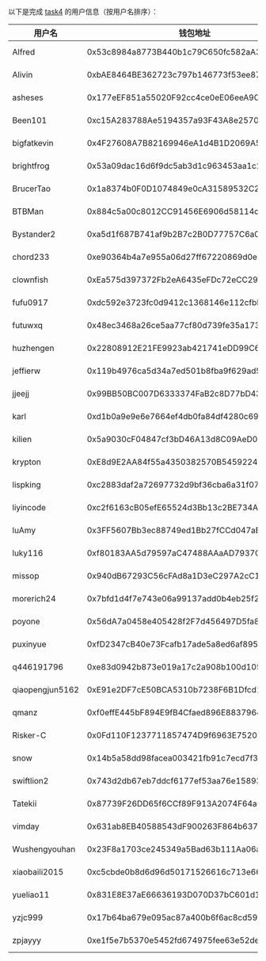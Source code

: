 以下是完成 [task4](../task/task4.md) 的用户信息（按用户名排序）：

|    用户名     | 钱包地址                                   | tx                                                                                                               |
|---------------|--------------------------------------------|------------------------------------------------------------------------------------------------------------------|
| Alfred        | 0x53c8984a8773B440b1c79C650fc582aA38Cc5041 | [3 MON](https://testnet.monadexplorer.com/tx/0x811bbf978b6a9ed1ed858c7150924a45b444fa4fd0400edbcc231363823e2655) |
| Alivin        | 0xbAE8464BE362723c797b146773f53ee879794623 | [3 MON](https://testnet.monadexplorer.com/tx/0xc40b34f6f442c815dd40359b4f4c706be644a7e4c137400cc5a7ac15211189a1) |
| asheses       | 0x177eEF851a55020F92cc4ce0eE06eeA9062cf34B | [3 MON](https://testnet.monadexplorer.com/tx/0xd3da570857194b07b04a96d5c135f621398791ede569dc779216dd30a6402a8c) |
| Been101       | 0xc15A283788Ae5194357a93F43A8e257046235cfd | [3 MON](https://testnet.monadexplorer.com/tx/0x8fa5cb5fff7b3a2ee2ff330a5c8f2b7a810be9a24aba0b966ac0249463e05741) |
| bigfatkevin   | 0x4F27608A7B82169946eA1d4B1D2069A52BA446aC | [3 MON](https://testnet.monadexplorer.com/tx/0x91b827be12e42fc4e0c06211d373040ae0e1db79dc96f2362312194b542f111e) |
| brightfrog    | 0x53a09dac16d6f9dc5ab3d1c963453aa1c268cd5c | [3 MON](https://testnet.monadexplorer.com/tx/0x5c4a507ed7439c7a49a0774e88ddd1deb13a00e3d7c35ad116b1c1f74fc9a83b) |
| BrucerTao     | 0x1a8374b0F0D1074849e0cA31589532C2ad2806d8 | [3 MON](https://testnet.monadexplorer.com/tx/0x8ed2b3c7b44182fcad569b9e409aa2dfc180530fb44d13386d338159293db07c) |
| BTBMan        | 0x884c5a00c8012CC91456E6906d58114c0d1B6F0B | [3 MON](https://testnet.monadexplorer.com/tx/0xa3d1c84bf070d3f68d38b5a851c12d674d36750d6d56a208ccec8a766e4090f6) |
| Bystander2    | 0xa5d1f687B741af9b2B7c2B0D77757C6a0De69055 | [3 MON](https://testnet.monadexplorer.com/tx/0xfba6a7940112adf360e3932579e5b519259d1fe618aeec24ddc580d73a484ffe) |
| chord233      | 0xe90364b4a7e955a06d27ff67220869d0e8cfe093 | [3 MON](https://testnet.monadexplorer.com/tx/0x95a7c88a80cc67615788619009f31473876ba62caea1a01285c24c94c6a44859) |
| clownfish     | 0xEa575d397372Fb2eA6435eFDc72eCC29BecfC396 | [3 MON](https://testnet.monadexplorer.com/tx/0x1b7214ebbe52cedab91765d6224ca27086cf7d086ccee06915862e47dc02ebee) |
| fufu0917      | 0xdc592e3723fc0d9412c1368146e112cfbbce77a9 | [3 MON](https://testnet.monadexplorer.com/tx/0x63ed4e249df60bf8fee4d4ae17d9066890788af9cca0f9db568bbc692c34dc72) |
| futuwxq       | 0x48ec3468a26ce5aa77cf80d739fe35a1735304e1 | [3 MON](https://testnet.monadexplorer.com/tx/0xaee8da0c18a10efc2461c86c9b30d0014965280c91b156c7800601acc363a517) |
| huzhengen     | 0x22808912E21FE9923ab421741eDD99C611A2661C | [3 MON](https://testnet.monadexplorer.com/tx/0xba0f344ae687357f51535e22be0c5ebe38457194eeae155b6f441ed7e834cd9b) |
| jeffierw      | 0x119b4976ca5d34a7ed501b8fba9f629ad58a4435 | [3 MON](https://testnet.monadexplorer.com/tx/0x89b907e65d1f640b22ee9364b800d45656ce34cf0865a6da7a6af439ca7af203) |
| jjeejj        | 0x99BB50BC007D6333374FaB2c8D77bD43Fe9Ce2F9 | [3 MON](https://testnet.monadexplorer.com/tx/0xbdb66ff0cd49f29beeb700d8ec92eb2edfb53a17d7942c671349df5888dc6c1e) |
| karl          | 0xd1b0a9e9e6e7664ef4db0fa84df4280c69333333 | [3 MON](https://testnet.monadexplorer.com/tx/0x27c425eb51bf2f1d6351761b4973afc2adee21c82e3863b921d0b15d308c58a9) |
| kilien        | 0x5a9030cF04847cf3bD46A13d8C09AeD007673E0f | [3 MON](https://testnet.monadexplorer.com/tx/0x351a8d1d660b30233aebc676fa9be10116f3f20c2c92ad4c415f3294372e50df) |
| krypton       | 0xE8d9E2AA84f55a4350382570B545922405Cdb493 | [3 MON](https://testnet.monadexplorer.com/tx/0xddf0b87dd73d78cda429ac2af903ace4585922aebe9a69c8164b08c03e09c470) |
| lispking      | 0xc2883daf2a72697732d9bf36cba6a31f07c4d472 | [3 MON](https://testnet.monadexplorer.com/tx/0x3ce68690ad2fa8eb327b0bf55eaf04fd1eded9fd2db8d061d263a178849e44a2) |
| liyincode     | 0xc2f6163cB05efE65524d3Bb13c2BE734A6916385 | [3 MON](https://testnet.monadexplorer.com/tx/0x6ee8702265517f2f3cd7408ee2a2002bb39ea03ea8458c9bff6a0af753115173) |
| luAmy         | 0x3FF5607Bb3ec88749ed1Bb27fCCd047aBf60619e | [3 MON](https://testnet.monadexplorer.com/tx/0xa052a7a41793ebfcba7173ded58e8400c31fe50e84ef570adb2a0dc5ab36516a) |
| luky116       | 0xf80183AA5d79597aC47488AAaAD7937C9C4dd569 | [3 MON](https://testnet.monadexplorer.com/tx/0xa2ac665cce806ee38f744cb0fc579d76287972458e20525b5db603a27d8d4914) |
| missop        | 0x940dB67293C56cFAd8a1D3eC297A2cC1A4b10e4B | [3 MON](https://testnet.monadexplorer.com/tx/0x4a3eb8fa898ddf86719d14c472a3318c102b90606143a947862bd393e3a089e2) |
| morerich24    | 0x7bfd1d4f7e743e06a99137add0b4eb25f2479eb1 | [3 MON](https://testnet.monadexplorer.com/tx/0x895303cc31e31f6f5455533778f9a64d284ea783e2b776fed7c7d1a2d609a9b6) |
| poyone        | 0x56dA7a0458e405428f2F7d456497D5fa8b083EeC | [3 MON](https://testnet.monadexplorer.com/tx/0x9480d8d3398d200fa3fd63decdd8caa9a616054ec575a7c826d066475d1540bf) |
| puxinyue      | 0xfD2347cB40e73Fcafb17ade5a8ed6af895eD1c5c | [3 MON](https://testnet.monadexplorer.com/tx/0xc718c24b3b65a5fff45ea6f75cf4f9bdeb71f93d2dd97dac9f84c8f2fe60c0e3) |
| q446191796    | 0xe83d0942b873e019a17c2a908b100d1051387ca3 | [3 MON](https://testnet.monadexplorer.com/tx/0x5f9d5836423fb428f653519122f5f731503d76884af0c5c2bf5acd35e69e2139) |
| qiaopengjun5162| 0xE91e2DF7cE50BCA5310b7238F6B1Dfcd15566bE5 | [3 MON](https://testnet.monadexplorer.com/tx/0x79ded2ef56811e634f0fffbfe4676fc9fd9c5fce98046b8af7b89deba513a325) |
| qmanz         | 0xf0effE445bF894E9fB4Cfaed896E8837964Ba223 | [3 MON](https://testnet.monadexplorer.com/tx/0x1e09802855dff229163667ead8f4ac5d845ec3fc17c0d616efcd8f4f054b6c1b) |
| Risker-C      | 0x0Fd110F1237711857474D9f6963E75206798fB91 | [3 MON](https://testnet.monadexplorer.com/tx/0x34b57cea7d479421396fb27582d7a8492e3ff4d068c10b58c34d6af37ed2e379) |
| snow          | 0x14b5a58dd98facea003421fb91c7ecd7f3741ff0 | [3 MON](https://testnet.monadexplorer.com/tx/0x42f0d3202781ed534b9f404b7c85b3d6bb7673a6c6ef3fbe014e09c0602b076c) |
| swiftlion2    | 0x743d2db67eb7ddcf6177ef53aa76e15893e1ece6 | [3 MON](https://testnet.monadexplorer.com/tx/0xc4f4204814a267cf61b1a090dffeaea38307d60c865cdd377d33253e39903db4) |
| Tatekii       | 0x87739F26DD65f6CCf89F913A2074F64a6aC710E3 | [3 MON](https://testnet.monadexplorer.com/tx/0xa05605bedb7a4636d0ca80d37629771f0ac521a83f33cfb6b5d4c937610b5d7c) |
| vimday        | 0x631ab8EB40588543dF900263F864b6376d56A587 | [3 MON](https://testnet.monadexplorer.com/tx/0xde4e40d4022410f79964c03eacde6d4d776219b33446c315d5c549d1472baeda) |
| Wushengyouhan | 0x23F8a1703ce245349a5Bad63b111Aa06ada7bB30 | [3 MON](https://testnet.monadexplorer.com/tx/0x1e7add7349de075b534034feca119d2373d5cb897b0a315cd3c0ec45e7c76139) |
| xiaobaili2015 | 0xc5cbde0b8d6d96d50171526616c713e66861c363 | [3 MON](https://testnet.monadexplorer.com/tx/0xae705c365d5d911762703d072f866430cc9121a4fcd3042012ec4a6abb471ac8) |
| yueliao11     | 0x831E8E37aE66636193D070D37bC601d1F30fE0B9 | [3 MON](https://testnet.monadexplorer.com/tx/0xf17969d801463413084ea70feedd3e98414b13cd296f56d2d801c11e25f34e77) |
| yzjc999       | 0x17b64ba679e095ac87a400b6f6ac8cd591b517f9 | [3 MON](https://testnet.monadexplorer.com/tx/0x08a35e8c3e86673e9fc43d99e7ef74c432c54e12c074bc447fd38c4baef00468) |
| zpjayyy       | 0xe1f5e7b5370e5452fd674975fee63e52de283545 | [3 MON](https://testnet.monadexplorer.com/tx/0x92b455ed554b0b0233c4b84f9228d39cdc9059d2798693df66b4eae6af6a5173) |